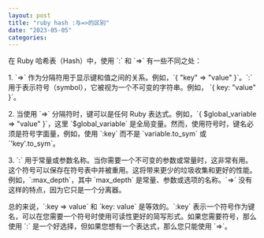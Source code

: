 ```yaml
---
layout: post
title: "ruby hash :与=>的区别"
date: "2023-05-05"
categories: 
---
```

<p>在 Ruby 哈希表（Hash）中，使用 `:` 和 `=&gt;` 有一些不同之处：</p>

<p>1. `=&gt;` 作为分隔符用于显示键和值之间的关系。例如，`{ &quot;key&quot; =&gt; &quot;value&quot; }`。`:` 用于表示符号（symbol），它被视为一个不可变的字符串。例如， `{ key: &quot;value&quot; }`。</p>

<p>2. 当使用 `=&gt;` 分隔符时，键可以是任何 Ruby 表达式。例如，`{ $global_variable =&gt; &quot;value&quot; }`，这里 `$global_variable` 是全局变量。然而，使用符号时，键名必须是符号字面量，例如，使用 `:key` 而不是 `variable.to_sym` 或 `&#39;key&#39;.to_sym`。</p>

<p>3. `:` 用于常量或参数名称。当你需要一个不可变的参数或常量时，这非常有用。这个符号可以保存在符号表中并被重用。这将带来更少的垃圾收集和更好的性能。例如，`:max_depth`，其中 `max_depth` 是常量、参数或选项的名称。`=&gt;` 没有这样的特点，因为它只是一个分离器。</p>

<p>总的来说，`:key =&gt; value` 和 `key: value` 是等效的。`:key` 表示一个符号作为键名，可以在您需要一个符号时使用可读性更好的简写形式。如果您需要符号，那么使用 `:` 是一个好选择，但如果您想有一个表达式，那么您只能使用 `=&gt;`。</p>

